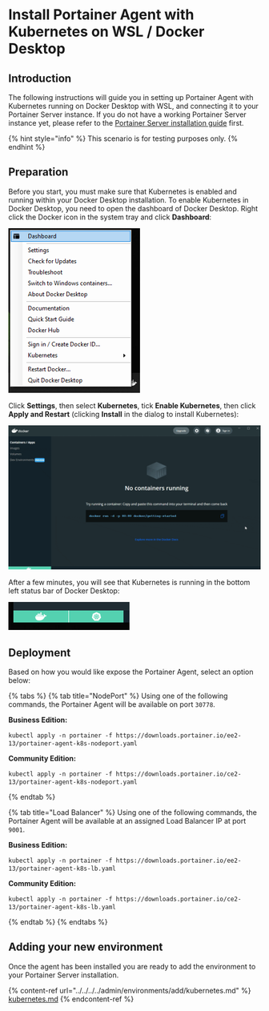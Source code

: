 # Install Portainer Agent with Kubernetes on WSL / Docker Desktop

## Introduction

The following instructions will guide you in setting up Portainer Agent with Kubernetes running on Docker Desktop with WSL, and connecting it to your Portainer Server instance. If you do not have a working Portainer Server instance yet, please refer to the [Portainer Server installation guide](../../server/kubernetes/wsl.md) first.

{% hint style="info" %}
This scenario is for testing purposes only.
{% endhint %}

## Preparation

Before you start, you must make sure that Kubernetes is enabled and running within your Docker Desktop installation. To enable Kubernetes in Docker Desktop, you need to open the dashboard of Docker Desktop. Right click the Docker icon in the system tray and click **Dashboard**:

![](../../../../.gitbook/assets/kube-wsl-1.png)

Click **Settings**, then select **Kubernetes**, tick **Enable Kubernetes**, then click **Apply and Restart** (clicking **Install** in the dialog to install Kubernetes):

![](../../../../.gitbook/assets/kube-wsl-2.gif)

After a few minutes, you will see that Kubernetes is running in the bottom left status bar of Docker Desktop:

![Docker is on the left, Kubernetes is on the right](../../../../.gitbook/assets/kube-wsl-4.png)

## Deployment

Based on how you would like expose the Portainer Agent, select an option below:

{% tabs %}
{% tab title="NodePort" %}
Using one of the following commands, the Portainer Agent will be available on port `30778`.

**Business Edition:**

```
kubectl apply -n portainer -f https://downloads.portainer.io/ee2-13/portainer-agent-k8s-nodeport.yaml
```

**Community Edition:**

```
kubectl apply -n portainer -f https://downloads.portainer.io/ce2-13/portainer-agent-k8s-nodeport.yaml
```
{% endtab %}

{% tab title="Load Balancer" %}
Using one of the following commands, the Portainer Agent will be available at an assigned Load Balancer IP at port `9001`.

**Business Edition:**

```
kubectl apply -n portainer -f https://downloads.portainer.io/ee2-13/portainer-agent-k8s-lb.yaml
```

**Community Edition:**

```
kubectl apply -n portainer -f https://downloads.portainer.io/ce2-13/portainer-agent-k8s-lb.yaml
```
{% endtab %}
{% endtabs %}

## Adding your new environment

Once the agent has been installed you are ready to add the environment to your Portainer Server installation.&#x20;

{% content-ref url="../../../../admin/environments/add/kubernetes.md" %}
[kubernetes.md](../../../../admin/environments/add/kubernetes.md)
{% endcontent-ref %}
